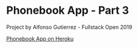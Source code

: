 # Phonebook App - Part 3
Project by Alfonso Gutierrez - Fullstack Open 2019

[Phonebook App on Heroku](https://enigmatic-sands-54828.herokuapp.com)